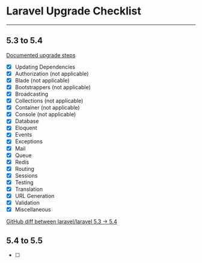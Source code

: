 # Laravel Upgrade Checklist

***


## 5.3 to 5.4 
[Documented upgrade steps](https://laravel.com/docs/5.4/upgrade)

- [x] Updating Dependencies
- [x] Authorization (not applicable)
- [x] Blade (not applicable)
- [x] Bootstrappers (not applicable)
- [x] Broadcasting
- [x] Collections (not applicable)
- [x] Container (not applicable)
- [x] Console (not applicable)
- [x] Database
- [x] Eloquent
- [x] Events
- [x] Exceptions
- [x] Mail
- [x] Queue
- [x] Redis
- [x] Routing
- [x] Sessions
- [x] Testing
- [x] Translation
- [x] URL Generation
- [x] Validation
- [x] Miscellaneous

[GitHub diff between laravel/laravel 5.3 -> 5.4](https://github.com/laravel/laravel/compare/5.3...5.4)


## 5.4 to 5.5
- [ ]
